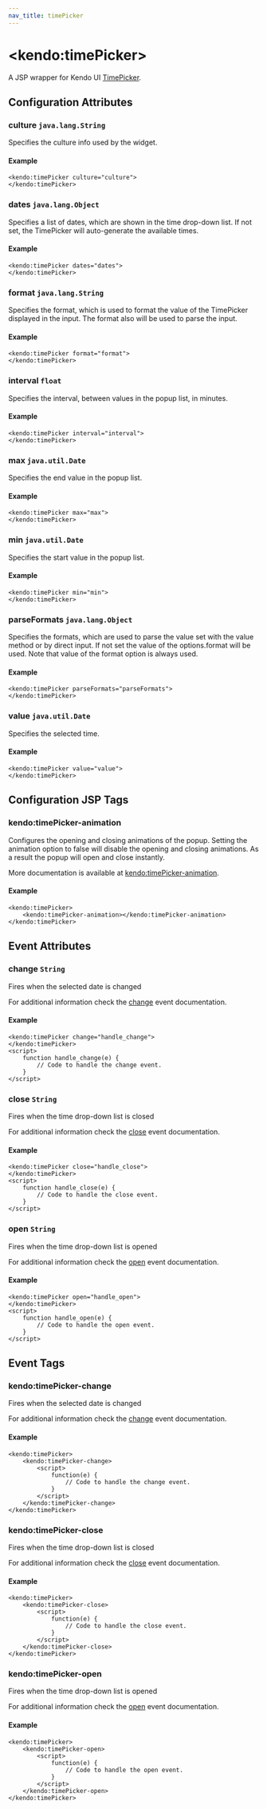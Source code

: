 ```yaml
---
nav_title: timePicker
---
```


# \<kendo:timePicker\>
A JSP wrapper for Kendo UI [TimePicker](/kendo-ui/api/web/timepicker).

## Configuration Attributes

### culture `java.lang.String`

Specifies the culture info used by the widget.

#### Example
    <kendo:timePicker culture="culture">
    </kendo:timePicker>

### dates `java.lang.Object`

Specifies a list of dates, which are shown in the time drop-down list. If not set, the TimePicker will auto-generate the available times.

#### Example
    <kendo:timePicker dates="dates">
    </kendo:timePicker>

### format `java.lang.String`

Specifies the format, which is used to format the value of the TimePicker displayed in the input. The format also will be used to parse the input.

#### Example
    <kendo:timePicker format="format">
    </kendo:timePicker>

### interval `float`

Specifies the interval, between values in the popup list, in minutes.

#### Example
    <kendo:timePicker interval="interval">
    </kendo:timePicker>

### max `java.util.Date`

Specifies the end value in the popup list.

#### Example
    <kendo:timePicker max="max">
    </kendo:timePicker>

### min `java.util.Date`

Specifies the start value in the popup list.

#### Example
    <kendo:timePicker min="min">
    </kendo:timePicker>

### parseFormats `java.lang.Object`

Specifies the formats, which are used to parse the value set with the value method or by direct input. If not set the value of the options.format will be used. Note that value of the format option is always used.

#### Example
    <kendo:timePicker parseFormats="parseFormats">
    </kendo:timePicker>

### value `java.util.Date`

Specifies the selected time.

#### Example
    <kendo:timePicker value="value">
    </kendo:timePicker>


##  Configuration JSP Tags

### kendo:timePicker-animation

Configures the opening and closing animations of the popup. Setting the animation option to false will disable the opening and closing animations. As a result the popup will open and close instantly.

More documentation is available at [kendo:timePicker-animation](/kendo-ui/api/wrappers/jsp/timepicker/animation).

#### Example

    <kendo:timePicker>
        <kendo:timePicker-animation></kendo:timePicker-animation>
    </kendo:timePicker>


## Event Attributes

### change `String`

Fires when the selected date is changed


For additional information check the [change](/kendo-ui/api/web/timepicker#events-change) event documentation.

#### Example
    <kendo:timePicker change="handle_change">
    </kendo:timePicker>
    <script>
        function handle_change(e) {
            // Code to handle the change event.
        }
    </script>

### close `String`

Fires when the time drop-down list is closed


For additional information check the [close](/kendo-ui/api/web/timepicker#events-close) event documentation.

#### Example
    <kendo:timePicker close="handle_close">
    </kendo:timePicker>
    <script>
        function handle_close(e) {
            // Code to handle the close event.
        }
    </script>

### open `String`

Fires when the time drop-down list is opened


For additional information check the [open](/kendo-ui/api/web/timepicker#events-open) event documentation.

#### Example
    <kendo:timePicker open="handle_open">
    </kendo:timePicker>
    <script>
        function handle_open(e) {
            // Code to handle the open event.
        }
    </script>

## Event Tags

### kendo:timePicker-change

Fires when the selected date is changed


For additional information check the [change](/kendo-ui/api/web/timepicker#events-change) event documentation.

#### Example
    <kendo:timePicker>
        <kendo:timePicker-change>
            <script>
                function(e) {
                    // Code to handle the change event.
                }
            </script>
        </kendo:timePicker-change>
    </kendo:timePicker>

### kendo:timePicker-close

Fires when the time drop-down list is closed


For additional information check the [close](/kendo-ui/api/web/timepicker#events-close) event documentation.

#### Example
    <kendo:timePicker>
        <kendo:timePicker-close>
            <script>
                function(e) {
                    // Code to handle the close event.
                }
            </script>
        </kendo:timePicker-close>
    </kendo:timePicker>

### kendo:timePicker-open

Fires when the time drop-down list is opened


For additional information check the [open](/kendo-ui/api/web/timepicker#events-open) event documentation.

#### Example
    <kendo:timePicker>
        <kendo:timePicker-open>
            <script>
                function(e) {
                    // Code to handle the open event.
                }
            </script>
        </kendo:timePicker-open>
    </kendo:timePicker>

